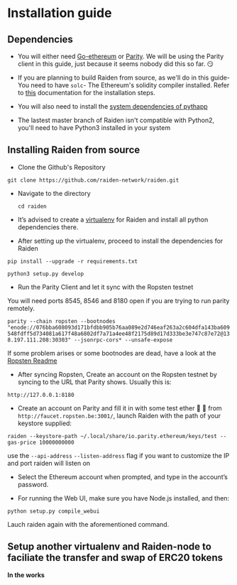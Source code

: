 <h1> Installation guide </h1>

<h2> Dependencies </h2>


* You will either need [Go-ethereum](https://github.com/ethereum/go-ethereum/wiki/Building-Ethereum) or [Parity](https://github.com/paritytech/parity#simple-one-line-installer-for-mac-and-ubuntu). We will be using the Parity client in this guide, just because it seems nobody did this so far. :smirk:

* If you are planning to build Raiden from source, as we'll do in this guide- You need to have `solc`- The Ethereum's solidity compiler installed.
  Refer to [this](http://solidity.readthedocs.io/en/latest/installing-solidity.html) documentation for the installation steps. 
  
* You will also need to install the [system dependencies of pythapp](https://github.com/ethereum/pyethapp/#installation-on-ubuntudebian) 


* The lastest master branch of Raiden isn't compatible with Python2, you'll need to have Python3 installed in your system

<h2> Installing Raiden from source </h2>

* Clone the Github's Repository

 `git clone https://github.com/raiden-network/raiden.git`
 
* Navigate to the directory
 
  `cd raiden`

* It’s advised to create a [virtualenv](http://docs.python-guide.org/en/latest/dev/virtualenvs/) for Raiden and install all python dependencies there.

* After setting up the virtualenv, proceed to install the dependencies for Raiden

`pip install --upgrade -r requirements.txt`

`python3 setup.py develop`


* Run the Parity Client and let it sync with the Ropsten testnet

You will need ports 8545, 8546 and 8180 open if you are trying to run parity remotely.

`parity --chain ropsten --bootnodes "enode://076bba608093d171bfdbb905b76aa089e2d746eaf263a2c604dfa143ba609548fdff5d734081a617f48a6802df7a71a4ee48f2175d89d17d333be3e747c87e72@138.197.111.208:30303" --jsonrpc-cors* --unsafe-expose`

If some problem arises or some bootnodes are dead, have a look at the [Ropsten Readme](raiden-network.readthedocs.io/en/stable/overview_and_guide.html)

* After syncing Ropsten, Create an account on the Ropsten testnet by syncing to the URL that Parity shows. Usually this is:

`http://127.0.0.1:8180`

* Create an account on Parity and fill it in with some test ether :beer: :beer: from ` http://faucet.ropsten.be:3001/ `, launch Raiden with the path of your keystore supplied: 

`raiden --keystore-path ~/.local/share/io.parity.ethereum/keys/test --gas-price 10000000000`

use the `--api-address` `--listen-address` flag if you want to customize the IP and port raiden will listen on

* Select the Ethereum account when prompted, and type in the account’s password.

* For running the Web UI, make sure you have Node.js installed, and then:

`python setup.py compile_webui`

Lauch raiden again with the aforementioned command.

<h2> Setup another virtualenv and Raiden-node to faciliate the transfer and swap of ERC20 tokens </h2> 

**In the works**


